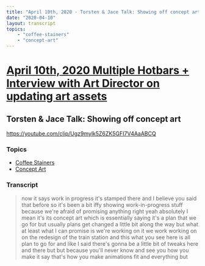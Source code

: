 ```yaml
---
title: "April 10th, 2020 - Torsten & Jace Talk: Showing off concept art"
date: "2020-04-10"
layout: transcript
topics: 
    - "coffee-stainers"
    - "concept-art"
---
```

# [April 10th, 2020 Multiple Hotbars + Interview with Art Director on updating art assets](../2020-04-10.md)
## Torsten & Jace Talk: Showing off concept art
https://youtube.com/clip/Ugz9mylk5Z6ZK5GFI7V4AaABCQ
### Topics
* [Coffee Stainers](../topics/coffee-stainers.md)
* [Concept Art](../topics/concept-art.md)

### Transcript

> now it says work in progress it's
> stamped there and I believe you said
> that before so it's been a bit iffy
> showing work-in-progress stuff because
> we're afraid of promising anything right
> yeah absolutely I mean it's its concept
> art which is essentially saying it's a
> plan that we go for but usually plans
> get changed a little bit along the way
> but what at least what I can promise is
> we're working on it we work working on
> on the redesign of the train station and
> this what you see here is all plan to go
> for and like I said there's gonna be a
> little bit of tweaks here and there but
> but because you'll never know and see
> you how you make it say that's how you
> make animations fit and everything but
